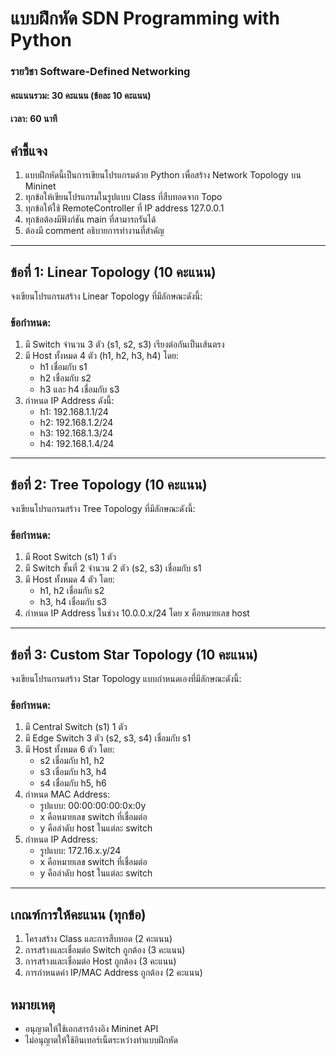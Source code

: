 # แบบฝึกหัด SDN Programming with Python
### รายวิชา Software-Defined Networking
#### คะแนนรวม: 30 คะแนน (ข้อละ 10 คะแนน)
#### เวลา: 60 นาที

## คำชี้แจง
1. แบบฝึกหัดนี้เป็นการเขียนโปรแกรมด้วย Python เพื่อสร้าง Network Topology บน Mininet
2. ทุกข้อให้เขียนโปรแกรมในรูปแบบ Class ที่สืบทอดจาก Topo
3. ทุกข้อให้ใช้ RemoteController ที่ IP address 127.0.0.1
4. ทุกข้อต้องมีฟังก์ชัน main ที่สามารถรันได้
5. ต้องมี comment อธิบายการทำงานที่สำคัญ

---

## ข้อที่ 1: Linear Topology (10 คะแนน)
จงเขียนโปรแกรมสร้าง Linear Topology ที่มีลักษณะดังนี้:

### ข้อกำหนด:
1. มี Switch จำนวน 3 ตัว (s1, s2, s3) เรียงต่อกันเป็นเส้นตรง
2. มี Host ทั้งหมด 4 ตัว (h1, h2, h3, h4) โดย:
   - h1 เชื่อมกับ s1
   - h2 เชื่อมกับ s2
   - h3 และ h4 เชื่อมกับ s3
3. กำหนด IP Address ดังนี้:
   - h1: 192.168.1.1/24
   - h2: 192.168.1.2/24
   - h3: 192.168.1.3/24
   - h4: 192.168.1.4/24

---

## ข้อที่ 2: Tree Topology (10 คะแนน)
จงเขียนโปรแกรมสร้าง Tree Topology ที่มีลักษณะดังนี้:

### ข้อกำหนด:
1. มี Root Switch (s1) 1 ตัว
2. มี Switch ชั้นที่ 2 จำนวน 2 ตัว (s2, s3) เชื่อมกับ s1
3. มี Host ทั้งหมด 4 ตัว โดย:
   - h1, h2 เชื่อมกับ s2
   - h3, h4 เชื่อมกับ s3
4. กำหนด IP Address ในช่วง 10.0.0.x/24 โดย x คือหมายเลข host

---

## ข้อที่ 3: Custom Star Topology (10 คะแนน)
จงเขียนโปรแกรมสร้าง Star Topology แบบกำหนดเองที่มีลักษณะดังนี้:

### ข้อกำหนด:
1. มี Central Switch (s1) 1 ตัว
2. มี Edge Switch 3 ตัว (s2, s3, s4) เชื่อมกับ s1
3. มี Host ทั้งหมด 6 ตัว โดย:
   - s2 เชื่อมกับ h1, h2
   - s3 เชื่อมกับ h3, h4
   - s4 เชื่อมกับ h5, h6
4. กำหนด MAC Address:
   - รูปแบบ: 00:00:00:00:0x:0y
   - x คือหมายเลข switch ที่เชื่อมต่อ
   - y คือลำดับ host ในแต่ละ switch
5. กำหนด IP Address:
   - รูปแบบ: 172.16.x.y/24
   - x คือหมายเลข switch ที่เชื่อมต่อ
   - y คือลำดับ host ในแต่ละ switch

---

## เกณฑ์การให้คะแนน (ทุกข้อ)
1. โครงสร้าง Class และการสืบทอด (2 คะแนน)
2. การสร้างและเชื่อมต่อ Switch ถูกต้อง (3 คะแนน)
3. การสร้างและเชื่อมต่อ Host ถูกต้อง (3 คะแนน)
4. การกำหนดค่า IP/MAC Address ถูกต้อง (2 คะแนน)

## หมายเหตุ
- อนุญาตให้ใช้เอกสารอ้างอิง Mininet API
- ไม่อนุญาตให้ใช้อินเทอร์เน็ตระหว่างทำแบบฝึกหัด
